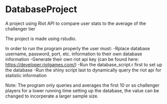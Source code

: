 # DatabaseProject
A project using Riot API to compare user stats to the average of the challenger tier

The project is made using rstudio.

In order to run the program properly the user must: 
  -Rplace database username, password, port, etc. information to their own database information
  -Generate their own riot api key (can be found here: https://developer.riotgames.com/)
  -Run the database_script.r first to set up the database
  -Run the shiny script last to dynamically query the riot api for statistic information
  
Note: The program only queries and averages the first 10 or so challenger players for a lower running time setting up the database, the value can be changed to incorperate a larger sample size. 
